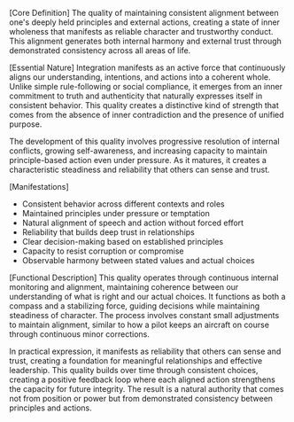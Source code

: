 [Core Definition]
The quality of maintaining consistent alignment between one's deeply held principles and external actions, creating a state of inner wholeness that manifests as reliable character and trustworthy conduct. This alignment generates both internal harmony and external trust through demonstrated consistency across all areas of life.

[Essential Nature]
Integration manifests as an active force that continuously aligns our understanding, intentions, and actions into a coherent whole. Unlike simple rule-following or social compliance, it emerges from an inner commitment to truth and authenticity that naturally expresses itself in consistent behavior. This quality creates a distinctive kind of strength that comes from the absence of inner contradiction and the presence of unified purpose.

The development of this quality involves progressive resolution of internal conflicts, growing self-awareness, and increasing capacity to maintain principle-based action even under pressure. As it matures, it creates a characteristic steadiness and reliability that others can sense and trust.

[Manifestations]
- Consistent behavior across different contexts and roles
- Maintained principles under pressure or temptation
- Natural alignment of speech and action without forced effort
- Reliability that builds deep trust in relationships
- Clear decision-making based on established principles
- Capacity to resist corruption or compromise
- Observable harmony between stated values and actual choices

[Functional Description]
This quality operates through continuous internal monitoring and alignment, maintaining coherence between our understanding of what is right and our actual choices. It functions as both a compass and a stabilizing force, guiding decisions while maintaining steadiness of character. The process involves constant small adjustments to maintain alignment, similar to how a pilot keeps an aircraft on course through continuous minor corrections.

In practical expression, it manifests as reliability that others can sense and trust, creating a foundation for meaningful relationships and effective leadership. This quality builds over time through consistent choices, creating a positive feedback loop where each aligned action strengthens the capacity for future integrity. The result is a natural authority that comes not from position or power but from demonstrated consistency between principles and actions.